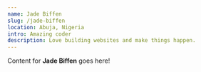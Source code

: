 ```yaml
---
name: Jade Biffen
slug: /jade-biffen
location: Abuja, Nigeria
intro: Amazing coder
description: Love building websites and make things happen.
---
```

Content for **Jade Biffen** goes here!